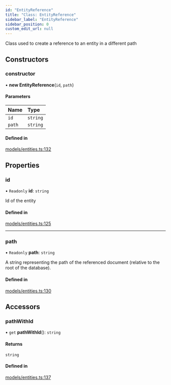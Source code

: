 ```yaml
---
id: "EntityReference"
title: "Class: EntityReference"
sidebar_label: "EntityReference"
sidebar_position: 0
custom_edit_url: null
---
```


Class used to create a reference to an entity in a different path

## Constructors

### constructor

• **new EntityReference**(`id`, `path`)

#### Parameters

| Name | Type |
| :------ | :------ |
| `id` | `string` |
| `path` | `string` |

#### Defined in

[models/entities.ts:132](https://github.com/Camberi/firecms/blob/2d60fba/src/models/entities.ts#L132)

## Properties

### id

• `Readonly` **id**: `string`

Id of the entity

#### Defined in

[models/entities.ts:125](https://github.com/Camberi/firecms/blob/2d60fba/src/models/entities.ts#L125)

___

### path

• `Readonly` **path**: `string`

A string representing the path of the referenced document (relative
to the root of the database).

#### Defined in

[models/entities.ts:130](https://github.com/Camberi/firecms/blob/2d60fba/src/models/entities.ts#L130)

## Accessors

### pathWithId

• `get` **pathWithId**(): `string`

#### Returns

`string`

#### Defined in

[models/entities.ts:137](https://github.com/Camberi/firecms/blob/2d60fba/src/models/entities.ts#L137)

